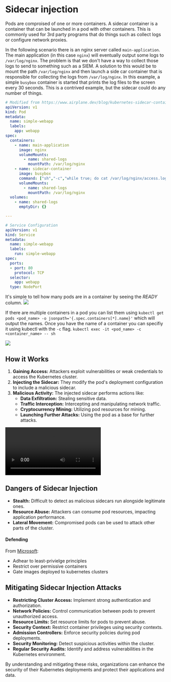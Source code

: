 # Sidecar injection
Pods are comproised of one or more containers. A sidecar container is a container that can be launched in a pod with other containers. This is commonly used for 3rd party programs that do things such as collect logs or configure network proxies.

In the following scenario there is an nginx server called `main-application`. The main application (in this case  `nginx`) will eventually output some logs to `/var/log/nginx`. The problem is that we don't have a way to collect those logs to send to something such as a SIEM. A solution to this would be to mount the path `/var/log/nginx` and then launch a side car container that is responsible for collecting the logs from `/var/log/nginx`. In this example, a simple `busybox` container is started that prints the log files to the screen every 30 seconds. This is a contrived example, but the sidecar could do any number of things.

```yaml
# Modified from https://www.airplane.dev/blog/kubernetes-sidecar-container
apiVersion: v1
kind: Pod
metadata:
  name: simple-webapp
  labels:
    app: webapp
spec:
  containers:
    - name: main-application
      image: nginx
      volumeMounts:
        - name: shared-logs
          mountPath: /var/log/nginx
    - name: sidecar-container
      image: busybox
      command: ["sh","-c","while true; do cat /var/log/nginx/access.log; sleep 30; done"]
      volumeMounts:
        - name: shared-logs
          mountPath: /var/log/nginx
  volumes:
    - name: shared-logs
      emptyDir: {}

---

# Service Configuration
apiVersion: v1
kind: Service
metadata:
  name: simple-webapp
  labels:
    run: simple-webapp
spec:
  ports:
  - port: 80
    protocol: TCP
  selector:
    app: webapp
  type: NodePort
```

It's simple to tell how many pods are in a container by seeing the *READY* column.
![](../images/Pasted%20image%2020240321134144.png)

If there are multiple containers in a pod you can list them using `kubectl get pods <pod_name> -o jsonpath='{.spec.containers[*].name}'` which will output the names. Once you have the name of a container you can specifiy it using kubectl with the `-c` flag. `kubectl exec -it <pod_name> -c <container_name> -- sh`

![](../images/Pasted%20image%2020240321134104.png)

## How it Works

1. **Gaining Access:** Attackers exploit vulnerabilities or weak credentials to access the Kubernetes cluster.
2. **Injecting the Sidecar:** They modify the pod's deployment configuration to include a malicious sidecar.
3. **Malicious Activity:** The injected sidecar performs actions like:
    * **Data Exfiltration:** Stealing sensitive data.
    * **Traffic Interception:** Intercepting and manipulating network traffic.
    * **Cryptocurrency Mining:** Utilizing pod resources for mining.
    * **Launching Further Attacks:** Using the pod as a base for further attacks.

![](../video/Sidecar-Injection.mov)


## Dangers of Sidecar Injection

* **Stealth:** Difficult to detect as malicious sidecars run alongside legitimate ones.
* **Resource Abuse:** Attackers can consume pod resources, impacting application performance.
* **Lateral Movement:** Compromised pods can be used to attack other parts of the cluster.


#### Defending
From [Microsoft](https://microsoft.github.io/Threat-Matrix-for-Kubernetes/techniques/Sidecar%20Injection/):
- Adhear to least-privielge principles
- Restrict over permissive containers
- Gate images deployed to kubernetes clusters

## Mitigating Sidecar Injection Attacks

* **Restricting Cluster Access:** Implement strong authentication and authorization.
* **Network Policies:** Control communication between pods to prevent unauthorized access.
* **Resource Limits:** Set resource limits for pods to prevent abuse.
* **Security Context:** Restrict container privileges using security contexts.
* **Admission Controllers:** Enforce security policies during pod deployments.
* **Security Monitoring:** Detect suspicious activities within the cluster.
* **Regular Security Audits:** Identify and address vulnerabilities in the Kubernetes environment.

By understanding and mitigating these risks, organizations can enhance the security of their Kubernetes deployments and protect their applications and data.

